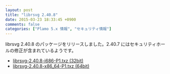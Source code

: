 ```yaml
---
layout: post
title: "librsvg 2.40.8"
date: 2015-03-23 18:33:45 +0900
comments: false
categories: ["Plamo 5.x 情報", "セキュリティ情報"]
---
```

librsvg 2.40.8 のパッケージをリリースしました。2.40.7 にはセキュリティホールの修正が含まれているようです。

* [librsvg-2.40.8-i686-P1.txz (32bit)](ftp://plamo.linet.gr.jp/pub/Plamo-5.x/x86/plamo/04_xapps/librsvg-2.40.8-i686-P1.txz)
* [librsvg-2.40.8-x86_64-P1.txz (64bit)](ftp://plamo.linet.gr.jp/pub/Plamo-5.x/x86_64/plamo/04_xapps/librsvg-2.40.8-x86_64-P1.txz)